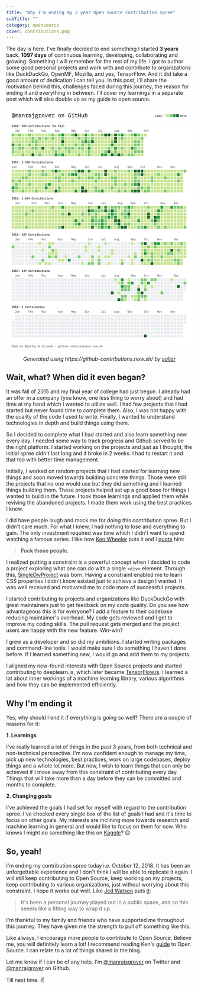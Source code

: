 ```yaml
---
title: "Why I'm ending my 3 year Open Source contribution spree"
subTitle: ""
category: opensource
cover: contributions.png
---
```


The day is here. I've finally decided to end something I started **3 years** back. **1097 days** of continuous learning, developing, collaborating and growing. Something I will remember for the rest of my life. I got to author some good personal projects and work with and contribute to organizations like DuckDuckGo, OpenMF, Mozilla, and yes, TensorFlow. And it did take a good amount of dedication I can tell you. In this post, I'll share the motivation behind this, challenges faced during this journey, the reason for ending it and everything in between. I'll cover my learnings in a separate post which will also double up as my guide to open source.

![3 years of Open Source](contributions.png)
<p align="center">
    <i>Generated using https://github-contributions.now.sh/ by <a href="https://github.com/sallar" target="_blank">sallar</a></i>
</p>

## Wait, what? When did it even began?

It was fall of 2015 and my final year of college had just begun. I already had an offer in a company (you know, one less thing to worry about) and had time at my hand which I wanted to utilize well. I had few projects that I had started but never found time to complete them. Also, I was not happy with the quality of the code I used to write. Finally, I wanted to understand technologies in depth and build things using them.

So I decided to complete what I had started and also learn something new every day. I needed some way to track progress and Github served to be the right platform. I started working on the projects and just as I thought, the initial spree didn't last long and it broke in 2 weeks. I had to restart it and that too with better time management.

Initially, I worked on random projects that I had started for learning new things and soon moved towards building concrete things. Those were still the projects that no one would use but they did something and I learned things building them. These projects helped set up a good base for things I wanted to build in the future. I took those learnings and applied them while reviving the abandoned projects. I made them work using the best practices I knew.

I did have people laugh and mock me for doing this contribution spree. But I didn't care much. For what I knew, I had nothing to lose and everything to gain. The only investment required was time which I didn't want to spend watching a famous series. I like how [Ken Wheeler](https://twitter.com/ken_wheeler) puts it and I [quote](https://medium.com/codezillas/a-bitter-guide-to-open-source-a8e3b6a3c1c4) him:

> **Fuck those people.**

I realized putting a constraint is a powerful concept when I decided to code a project exploring what one can do with a single `<div>` element. Through this, [SingleDivProject](https://github.com/manrajgrover/SingleDivProject) was born. Having a constraint enabled me to learn CSS properties I didn't know existed just to achieve a design I wanted. It was well received and motivated me to code more of successful projects.

I started contributing to projects and organizations like DuckDuckGo with great maintainers just to get feedback on my code quality. Do you see how advantageous this is for everyone? I add a feature to their codebase reducing maintainer's overhead. My code gets reviewed and I get to improve my coding skills. The pull request gets merged and the project users are happy with the new feature. Win-win?

I grew as a developer and so did my ambitions. I started writing packages and command-line tools. I would make sure I do something I haven't done before. If I learned something new, I would go and add them to my projects.

I aligned my new-found interests with Open Source projects and started contributing to deeplearn.js, which later became [TensorFlow.js](https://js.tensorflow.org). I learned a lot about inner workings of a machine learning library, various algorithms and how they can be implemented efficiently.

## Why I'm ending it

Yes, why should I end it if everything is going so well? There are a couple of reasons for it:

**1. Learnings**

I've really learned a lot of things in the past 3 years, from both technical and non-technical perspective. I'm now confident enough to manage my time, pick up new technologies, best practices, work on large codebases, deploy things and a whole lot more. But now, I wish to learn things that can only be achieved if I move away from this constraint of contributing every day. Things that will take more than a day before they can be committed and months to complete.

**2. Changing goals**

I've achieved the goals I had set for myself with regard to the contribution spree. I've checked every single box of the list of goals I had and it's time to focus on other goals. My interests are inclining more towards research and machine learning in general and would like to focus on them for now. Who knows I might do something like this on [Kaggle](https://www.kaggle.com/manrajsingh)? 😉

## So, yeah!
I'm ending my contribution spree today i.e. October 12, 2018. It has been an unforgettable experience and I don't think I will be able to replicate it again. I will still keep contributing to Open Source, keep working on my projects, keep contributing to various organizations, just without worrying about this constraint. I hope it works out well. Like [Jed Watson](https://medium.com/@jedwatson) puts [it](https://medium.freecodecamp.org/github-broke-my-1-000-day-streak-6ec0c4c3a7d9):

> It's been a personal journey played out in a public space, and so this seems like a fitting way to wrap it up.

I'm thankful to my family and friends who have supported me throughout this journey. They have given me the strength to pull off something like this.

Like always, I encourage more people to contribute to Open Source. Believe me, you will definitely learn a lot! I recommend reading Ken's [guide](https://medium.com/codezillas/a-bitter-guide-to-open-source-a8e3b6a3c1c4) to Open Source. I can relate to a lot of things shared in the blog.

Let me know if I can be of any help. I'm [@manrajsgrover](https://twitter.com/manrajsgrover) on Twitter and [@manrajgrover](https://github.com/manrajgrover) on Github.

Till next time. ✌️